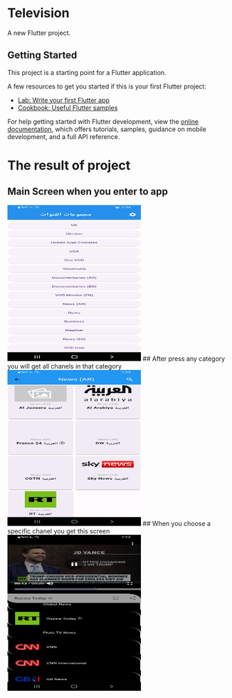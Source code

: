 # Television

A new Flutter project.

## Getting Started

This project is a starting point for a Flutter application.

A few resources to get you started if this is your first Flutter project:

- [Lab: Write your first Flutter app](https://docs.flutter.dev/get-started/codelab)
- [Cookbook: Useful Flutter samples](https://docs.flutter.dev/cookbook)

For help getting started with Flutter development, view the
[online documentation](https://docs.flutter.dev/), which offers tutorials,
samples, guidance on mobile development, and a full API reference.



# The result of project
## Main Screen when you enter to app
<img src="https://github.com/raslanprogramer/start/blob/main/Screenshot_20240716-193441.jpg" width="300" height="350">
## After press any category you will get all chanels in that category
<img src="https://github.com/raslanprogramer/start/blob/main/Screenshot_20240716-193426.jpg" width="300" height="350">
## When you choose a specific chanel you get this screen
<img src="https://github.com/raslanprogramer/start/blob/main/Screenshot_20240716-191212.jpg" width="300" height="350">
